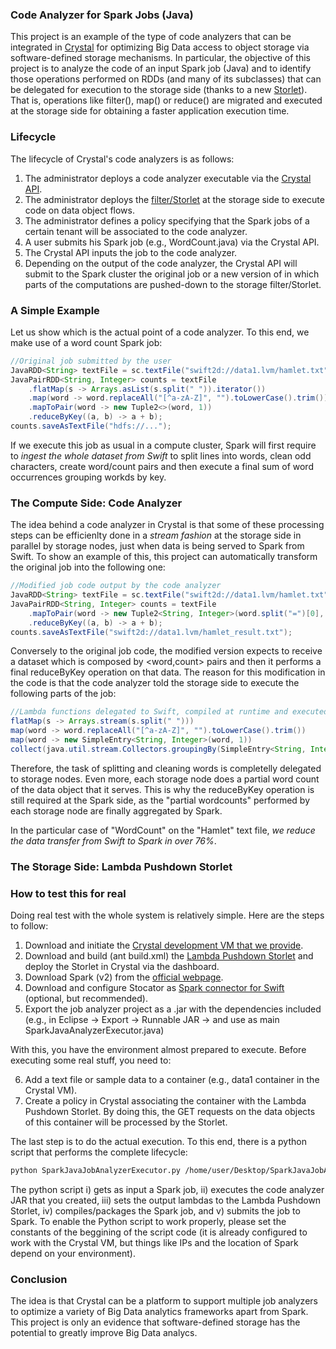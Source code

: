 ### Code Analyzer for Spark Jobs (Java)

This project is an example of the type of code analyzers that can be integrated in [Crystal](https://github.com/Crystal-SDS) for optimizing Big Data access to object storage via software-defined storage mechanisms. In particular, the objective of this project is to analyze the code of an input Spark job (Java) and to identify those operations performed on RDDs (and many of its subclasses) that can be delegated for execution to the storage side (thanks to a new [Storlet](https://github.com/Crystal-SDS/filter-samples/tree/master/Storlet_lambda_pushdown)). That is, operations like filter(), map() or reduce() are migrated and executed at the storage side for obtaining a faster application execution time.

### Lifecycle

The lifecycle of Crystal's code analyzers is as follows:
1. The administrator deploys a code analyzer executable via the [Crystal API](https://github.com/Crystal-SDS/controller).
2. The administrator deploys the [filter/Storlet](https://github.com/Crystal-SDS/filter-samples/tree/master/Storlet_lambda_pushdown) at the storage side to execute code on data object flows.
3. The administrator defines a policy specifying that the Spark jobs of a certain tenant will be associated to the code analyzer.
4. A user submits his Spark job (e.g., WordCount.java) via the Crystal API.
5. The Crystal API inputs the job to the code analyzer.
6. Depending on the output of the code analyzer, the Crystal API will submit to the Spark cluster the original job or a new version of in which parts of the computations are pushed-down to the storage filter/Storlet.

### A Simple Example

Let us show which is the actual point of a code analyzer. To this end, we make use of a word count Spark job:

```java
//Original job submitted by the user
JavaRDD<String> textFile = sc.textFile("swift2d://data1.lvm/hamlet.txt");
JavaPairRDD<String, Integer> counts = textFile
    .flatMap(s -> Arrays.asList(s.split(" ")).iterator())
    .map(word -> word.replaceAll("[^a-zA-Z]", "").toLowerCase().trim())
    .mapToPair(word -> new Tuple2<>(word, 1))
    .reduceByKey((a, b) -> a + b);
counts.saveAsTextFile("hdfs://...");
```
If we execute this job as usual in a compute cluster, Spark will first require to *ingest the whole dataset from Swift* to split lines into words, clean odd characters, create word/count pairs and then execute a final sum of word occurrences grouping workds by key.

### The Compute Side: Code Analyzer

The idea behind a code analyzer in Crystal is that some of these processing steps can be efficienlty done in a *stream fashion* at the storage side in parallel by storage nodes, just when data is being served to Spark from Swift. To show an example of this, this project can automatically transform the original job into the following one:

```java
//Modified job code output by the code analyzer
JavaRDD<String> textFile = sc.textFile("swift2d://data1.lvm/hamlet.txt"); 
JavaPairRDD<String, Integer> counts = textFile
    .mapToPair(word -> new Tuple2<String, Integer>(word.split("=")[0], Integer.valueOf(word.split("=")[1])))
    .reduceByKey((a, b) -> a + b); 
counts.saveAsTextFile("swift2d://data1.lvm/hamlet_result.txt");
```

Conversely to the original job code, the modified version expects to receive a dataset which is composed by <word,count> pairs and then it performs a final reduceByKey operation on that data. The reason for this modification in the code is that the code analyzer told the storage side to execute the following parts of the job:

```java
//Lambda functions delegated to Swift, compiled at runtime and executed in stream as data is served
flatMap(s -> Arrays.stream(s.split(" ")))
map(word -> word.replaceAll("[^a-zA-Z]", "").toLowerCase().trim())
map(word -> new SimpleEntry<String, Integer>(word, 1))
collect(java.util.stream.Collectors.groupingBy(SimpleEntry<String, Integer>::getKey, java.util.stream.Collectors.counting()))
```

Therefore, the task of splitting and cleaning words is completelly delegated to storage nodes. Even more, each storage node does a partial word count of the data object that it serves. This is why the reduceByKey operation is still required at the Spark side, as the "partial wordcounts" performed by each storage node are finally aggregated by Spark. 

In the particular case of "WordCount" on the "Hamlet" text file, *we reduce the data transfer from Swift to Spark in over 76%*.

### The Storage Side: Lambda Pushdown Storlet 


### How to test this for real

Doing real test with the whole system is relatively simple. Here are the steps to follow:

1. Download and initiate the [Crystal development VM that we provide](ftp://ast2-deim.urv.cat/s2caio_vm).
2. Download and build (ant build.xml) the [Lambda Pushdown Storlet](https://github.com/Crystal-SDS/filter-samples/tree/master/Storlet_lambda_pushdown) and deploy the Storlet in Crystal via the dashboard.
3. Download Spark (v2) from the [official webpage](http://spark.apache.org/downloads.html).
4. Download and configure Stocator as [Spark connector for Swift](https://github.com/SparkTC/stocator) (optional, but recommended). 
5. Export the job analyzer project as a .jar with the dependencies included (e.g., in Eclipse -> Export -> Runnable JAR -> and use as main SparkJavaAnalyzerExecutor.java)

With this, you have the environment almost prepared to execute. Before executing some real stuff, you need to:

6. Add a text file or sample data to a container (e.g., data1 container in the Crystal VM).
7. Create a policy in Crystal associating the container with the Lambda Pushdown Storlet. By doing this, the GET requests on the data objects of this container will be processed by the Storlet.

The last step is to do the actual execution. To this end, there is a python script that performs the complete lifecycle:

```bash
python SparkJavaJobAnalyzerExecutor.py /home/user/Desktop/SparkJavaJobAnalyzer.jar /home/user/Desktop/SparkJavaWordCount.java
```
The python script i) gets as input a Spark job, ii) executes the code analyzer JAR that you created, iii) sets the output lambdas to the Lambda Pushdown Storlet, iv) compiles/packages the Spark job, and v) submits the job to Spark. To enable the Python script to work properly, please set the constants of the beggining of the script code (it is already configured to work with the Crystal VM, but things like IPs and the location of Spark depend on your environment).   

### Conclusion

The idea is that Crystal can be a platform to support multiple job analyzers to optimize a variety of Big Data analytics frameworks apart from Spark. This project is only an evidence that software-defined storage has the potential to greatly improve Big Data analycs.








